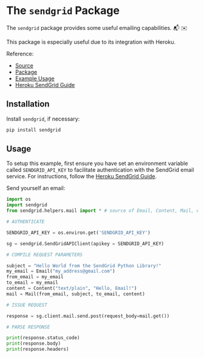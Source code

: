 # The `sendgrid` Package

The `sendgrid` package provides some useful emailing capabilities. :mailbox_with_mail: :envelope:

This package is especially useful due to its integration with Heroku.

Reference:

  + [Source](https://github.com/sendgrid/sendgrid-python)
  + [Package](https://pypi.python.org/pypi/sendgrid)
  + [Example Usage](https://github.com/sendgrid/sendgrid-python/blob/master/examples/helpers/mail/mail_example.py)
  + [Heroku SendGrid Guide](https://devcenter.heroku.com/articles/sendgrid)

## Installation

Install `sendgrid`, if necessary:

```sh
pip install sendgrid
```

## Usage

To setup this example, first ensure you have set an environment variable called `SENDGRID_API_KEY` to facilitate authentication with the SendGrid email service. For instructions, follow the [Heroku SendGrid Guide](https://devcenter.heroku.com/articles/sendgrid#provisioning-the-add-on).

Send yourself an email:

```python
import os
import sendgrid
from sendgrid.helpers.mail import * # source of Email, Content, Mail, etc.

# AUTHENTICATE

SENDGRID_API_KEY = os.environ.get('SENDGRID_API_KEY')

sg = sendgrid.SendGridAPIClient(apikey = SENDGRID_API_KEY)

# COMPILE REQUEST PARAMETERS

subject = "Hello World from the SendGrid Python Library!"
my_email = Email("my_address@gmail.com")
from_email = my_email
to_email = my_email
content = Content("text/plain", "Hello, Email!")
mail = Mail(from_email, subject, to_email, content)

# ISSUE REQUEST

response = sg.client.mail.send.post(request_body=mail.get())

# PARSE RESPONSE

print(response.status_code)
print(response.body)
print(response.headers)
```
